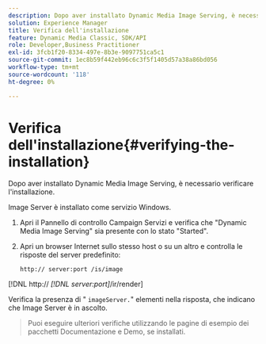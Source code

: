 ```yaml
---
description: Dopo aver installato Dynamic Media Image Serving, è necessario verificare l'installazione.
solution: Experience Manager
title: Verifica dell'installazione
feature: Dynamic Media Classic, SDK/API
role: Developer,Business Practitioner
exl-id: 3fcb1f20-8334-497e-8b3e-9097751ca5c1
source-git-commit: 1ec8b59f442eb96c6c3f5f1405d57a38a86bd056
workflow-type: tm+mt
source-wordcount: '118'
ht-degree: 0%

---
```


# Verifica dell&#39;installazione{#verifying-the-installation}

Dopo aver installato Dynamic Media Image Serving, è necessario verificare l&#39;installazione.

Image Server è installato come servizio Windows.

1. Apri il Pannello di controllo Campaign Servizi e verifica che &quot;Dynamic Media Image Serving&quot; sia presente con lo stato &quot;Started&quot;.
1. Apri un browser Internet sullo stesso host o su un altro e controlla le risposte del server predefinito:

   `http:// server:port /is/image`

[!DNL http:// *[!DNL server:port]*/ir/render]

Verifica la presenza di &quot; `imageServer.`&quot; elementi nella risposta, che indicano che Image Server è in ascolto.
>Puoi eseguire ulteriori verifiche utilizzando le pagine di esempio dei pacchetti Documentazione e Demo, se installati.
